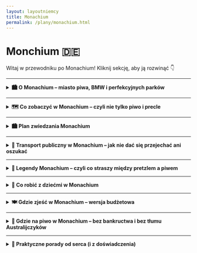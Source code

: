 ```yaml
---
layout: layoutniemcy
title: Monachium
permalink: /plany/monachium.html
---
```


# Monchium 🇩🇪 

Witaj w przewodniku po Monachium! Kliknij sekcję, aby ją rozwinąć 👇


---

<details>
  <summary><strong>🏙️ O Monachium – miasto piwa, BMW i perfekcyjnych parków</strong></summary>

  <p>Monachium (czyli München, jeśli chcesz brzmieć jak lokals) to elegancka stolica Bawarii – miasto, które potrafi łączyć tradycję Oktoberfestu z technologiczną przyszłością. Tutaj możesz wpaść na ludzi w skórzanych spodniach, którzy w jednej ręce trzymają kufel piwa, a w drugiej... iPhone’a Pro Max. Stylowe, dostatnie i zaskakująco zielone – to Niemcy w wersji premium.</p>

  <p>Znajdziesz tu wszystko: barokowe pałace, futurystyczne muzea, ogrody angielskie, no i Berghain dla grzecznych – czyli <em>reszta Niemiec patrzy z zazdrością</em>. Ale uwaga: tanio to już było. Za kawę możesz zapłacić więcej niż za bilet do Berlina.</p>

  <h3>🛬 Jak się dostać do Monachium?</h3>

  <p><strong>✈️ Samolotem:</strong> Główne lotnisko to <strong>Flughafen München (MUC)</strong>, czyli Międzynarodowy Port Lotniczy im. Franza Josefa Straussa. Duży, nowoczesny, z automatami do precli. Z lotniska do centrum dostaniesz się pociągiem S-Bahn (linie S1 lub S8) w ok. 40–45 minut. Bilet – ok. 13 euro, ale za widok krów po drodze bezcenne.</p>
  
  <p><strong>✈️ Alternatywne lotniska (jeśli kochasz przygody):</strong><br>
  - <strong>Memmingen (FMM)</strong> – tanie linie (czyt. Ryanair). Oficjalnie „Monachium-West”, ale to jakby mówić, że Radom to Warszawa. Dojazd autobusem ok. 1,5–2h. Idealne, jeśli lubisz logistyczne wyzwania.<br>
  - <strong>Nürnberg (NUE)</strong> – bardziej dla desperatów niż strategów, ale pociągiem dojedziesz w 1,5h. </p>
  
  <p><strong>🚄 Pociągiem:</strong> Deutsche Bahn do Monachium z Berlina, Pragi, Wiednia, Zurychu i nawet z Warszawy. Dworzec główny (Hauptbahnhof) jest ogromny, pełen ludzi, fast foodów i klimatu lat 90.</p>
  
  <p><strong>🚗 Samochodem:</strong> Autostrady są świetne – a w Monachium niepotrzebnie, bo korki i ceny parkingów przypominają o sensie transportu publicznego.</p>

  <h3>🏡 Życie w Monachium</h3>

  <p><strong>💰 Koszty:</strong> Jedno z najdroższych miast w Niemczech. Nawet psy mają tam więcej na koncie niż przeciętny turysta. Kawalerka za 1500 euro? Jasne. Ale za to masz dostęp do kultury, Alp i najlepszego piwa na świecie.</p>

  <p><strong>🌳 Styl życia:</strong> Monachijczycy są aktywni, eleganccy i zrelaksowani. Rano joga w parku, potem espresso, potem rowerem do pracy. Niedziela? Leżenie na trawie nad rzeką Isar lub spacer po Englischer Garten – z opcją opalania topless, bo... Niemcy.</p>

  <p><strong>🧠 Edukacja i technologia:</strong> Monachium to centrum innowacji. BMW, Siemens, Allianz – czyli jeśli nie studiujesz, to pewnie coś projektujesz. Tu nawet przedszkola mają kod QR.</p>

  <p><strong>🍻 Społeczność:</strong> Przyjaźni, ale z dystansem. Niemcy z południa mają swoje tempo i styl. Na Oktoberfest poznasz ich z zupełnie innej strony – nagle wszyscy są Twoimi najlepszymi kumplami.</p>
</details>



---

<details>
  <summary><strong>🗺️ Co zobaczyć w Monachium – czyli nie tylko piwo i precle</strong></summary>

 <details>
  <summary><strong>🏰 Marienplatz – czyli centrum wszystkiego, co monachijskie</strong></summary>

  <p>Oto serce Monachium, bijące codziennie jak dzwony w ratuszu. <strong>Marienplatz</strong> to plac, na którym każdy turysta staje, robi zdjęcie, mówi „ooo” i potem nie wie, w którą stronę pójść dalej. Ale spokojnie – jesteś we właściwym miejscu.</p>

  <p>W centrum placu stoi <strong>Kolumna Maryjna</strong>, czyli Mariensäule. Postawiona w 1638 roku na cześć tego, że miasto nie zostało zrównane z ziemią. Miły gest – dziś możesz tu zjeść precla, robiąc sobie selfie z Marią w tle. I nikt Cię za to nie osądzi.</p>

  <p>Największy bajer? <strong>Neues Rathaus</strong> – Nowy Ratusz. Gotycki pałac biurokracji z wieżą, z której codziennie o 11:00, 12:00 (i latem też o 17:00) rusza słynny <strong>Glockenspiel</strong>. Co to? Taki kukiełkowy spektakl z dzwonami i figurkami tańczącymi na chwałę Bawarii. Trochę jak teatrzyk dla dorosłych, tylko bez dialogów. Ludzie patrzą, kręcą głowami, a potem klaszczą, bo wypada.</p>

  <p>W okolicy Marienplatz znajdziesz absolutnie wszystko: sklepy z pamiątkami, knajpy z pretensjami, panów grających na wiolonczeli i turystów w klapkach w listopadzie. Jeśli się zgubisz – wracaj tu. To turystyczny GPS Monachium.</p>

  <p><strong>📍 Współrzędne:</strong> 48.1374° N, 11.5755° E</p>
  <p><strong>🚇 Dojazd:</strong> U-Bahn U3 lub U6, stacja „Marienplatz” (no kto by się spodziewał!)</p>
  <p><strong>💸 Bilety:</strong> Bezpłatnie – za oglądanie ratusza jeszcze nie każą płacić, ale kto wie, co przyniesie przyszłość</p>
</details>

    
   <details>
  <summary><strong>🏛️ Pałac Nymphenburg – bajka dla dorosłych (i dzieci też, jak się nie nudzą)</strong></summary>

  <p>Jeśli kiedykolwiek pomyślałeś „a może by tak zamieszkać w pałacu?”, to po wizycie tutaj zmienisz zdanie. <strong>Pałac Nymphenburg</strong> to <u>barokowy gigant</u>, którego nie da się przeoczyć – chyba że przyszedłeś tu tylko na piknik.</p>

  <p>Wybudowany w XVII wieku jako letnia rezydencja dla bawarskich władców, wygląda jak elegancka odpowiedź na pytanie: „co zrobić, jak masz za dużo pieniędzy i zero umiaru?”. Wnętrza? Złoto, freski, lustra większe niż twoje ego po trzecim piwie. Do tego <strong>Galeria Piękności</strong> – tak, serio – czyli kolekcja portretów kobiet uznanych za ładne przez króla Ludwika I. Subtelne, prawda?</p>

  <p>Ale najlepsze jest to, co na zewnątrz: <strong>ogrody pałacowe</strong>. Rozległe, zadbane, pełne alejek, kanałów, rzeźb i... kaczek z osobowością. Można spacerować godzinami i udawać, że się zgubiło – choć tak naprawdę chcesz tylko uniknąć wyjścia do świata bez marmurowych schodów.</p>

  <p>Dla fanów ciekawostek: na terenie znajduje się także <strong>Muzeum Powozów</strong> (tak, są tu karocy więcej niż ludzi na TikToku) i osobny pałacyk kąpielowy, bo najwyraźniej łazienka wewnątrz pałacu to był za mały luksus.</p>

  <p><strong>📍 Współrzędne:</strong> 48.1586° N, 11.5021° E</p>
  <p><strong>🚇 Dojazd:</strong> Tramwaj nr 17, przystanek „Schloss Nymphenburg”</p>
  <p><strong>💸 Bilety:</strong> Około 8 € (w sezonie), można też kupić bilet łączony z innymi pałacykami i muzeami – jak już wchodzisz w arystokrację, to na całego.</p>
</details>

    
<details>
  <summary><strong>🍺 Hofbräuhaus – piwny Watykan Bawarii</strong></summary>

  <p>Monachium ma wiele zabytków, ale <strong>Hofbräuhaus</strong> to <u>świątynia ołtarza piwnego</u>. Założona w XVI wieku przez bawarskiego księcia, który uznał, że nie będzie pił importowanego piwa jak jakiś plebejusz. Od tamtej pory lało się tu złoto – w sensie: piwo, nie sztabki.</p>

  <p>W środku: długie, drewniane stoły, które pamiętają więcej toastów niż średni barman w sobotę. Surowy wystrój, kelnerki w dirndlach, orkiestra dęta grająca „Ein Prosit” po raz pięćsetny i turyści, którzy myślą, że litr piwa to mało. Spoiler: to nie jest mało.</p>

  <p>Menu? Klasyka: <strong>kiełbasy, golonka, precle wielkości koła ratunkowego</strong>. Obsługa? Zdolna do obsłużenia batalionu spragnionych w mniej niż kwadrans – szacun. Ceny? Turystyczne, ale za klimat dopłacasz w emocjach.</p>

  <p>Jeśli przychodzisz tu z intencją „tylko popatrzeć” – powodzenia. Atmosfera wciąga jak wir w kuflu. Jeśli siadasz z lokalsami – <u>nie zajmuj zarezerwowanego stołu</u>, jeśli nie chcesz poznać niemieckiego słowa „irytacja” w praktyce.</p>

  <p><strong>📍 Współrzędne:</strong> 48.1374° N, 11.5806° E</p>
  <p><strong>🚇 Dojazd:</strong> U-Bahn: linie U3/U6, stacja Marienplatz</p>
  <p><strong>🕒 Godziny otwarcia:</strong> Codziennie od 11:00 do północy</p>
  <p><strong>ℹ️ Pro tip:</strong> Chcesz usiąść? Przyjdź wcześniej albo bądź bezczelnie miły. W Hofbräuhaus obowiązuje zasada „kto pierwszy, ten siedzi”.</p>
</details>

    
<details>
  <summary><strong>🌳 Englischer Garten – gdzie Monachium odpina sandały</strong></summary>

  <p>Niech Cię nie zmyli nazwa – <strong>Englischer Garten</strong> nie ma nic wspólnego z królową, deszczem ani herbatą o piątej. To jeden z największych miejskich parków w Europie, większy niż Central Park. Tak, Niemcy musieli mieć większy.</p>

  <p>Na miejscu: kilometrami ciągnące się alejki, trawniki do leżenia jak żaba na słońcu, jezioro z kaczkami (czasem mądrzejszymi niż niektórzy turyści) i oczywiście – <strong>piwne ogródki</strong>. Bo jak spacerować, to z kuflem.</p>

  <p>Najbardziej absurdalny hit? <strong>Surfing na rzece Eisbach</strong>. Tak, w środku Monachium, w rzece, na fali. Surferzy w piankach, gapie w szortach, wszyscy zachwyceni. A Ty zastanawiasz się, czy też nie spróbować... ale potem zamawiasz precla.</p>

  <p>Jeśli jesteś fanem nudy – idź do Chińskiej Wieży. Jeśli nie – zrób sobie piknik, udawaj, że czytasz książkę, a tak naprawdę obserwuj ludzi, psy i rowery z koszykiem. Tutejsze tempo życia to „powolne z przekąską”.</p>

  <p><strong>📍 Współrzędne:</strong> 48.1590° N, 11.6033° E</p>
  <p><strong>🚇 Dojazd:</strong> U-Bahn: linie U3/U6, stacje Giselastraße lub Universität</p>
  <p><strong>🕒 Godziny otwarcia:</strong> Całą dobę. Tak, można legalnie iść na nocny spacer z piwem. Witamy w Monachium.</p>
  <p><strong>ℹ️ Pro tip:</strong> Jeśli zobaczysz kogoś nagiego opalającego się na trawie – nie panikuj. To po prostu <em>Freikörperkultur</em>, czyli niemiecki sposób na „mam to gdzieś”.</p>
</details>

    
<details>
  <summary><strong>🚗 Muzeum BMW – gdzie błyszczą nie tylko maski</strong></summary>

  <p>Masz prawo jazdy? Nie szkodzi. W <strong>Muzeum BMW</strong> można się zachwycić motoryzacją nawet bez znajomości różnicy między sprzęgłem a kierunkowskazem (którego i tak nikt nie używa).</p>

  <p>To nie jest typowe muzeum z zakurzonymi eksponatami – tu lśni każda śrubka. Stylowy beton, światło jak w spa dla samochodów i pojazdy, które wyglądają jakby właśnie zjechały z czerwonego dywanu... znaczy, z toru testowego.</p>

  <p>Od klasycznych modeli z lat 30., przez motocykle, po koncepcyjne potworki przyszłości, które przypominają bardziej UFO niż auto. Jeśli kiedykolwiek pomyślałeś „ta bryka to mój styl życia” – jesteś we właściwym miejscu.</p>

  <p>Do tego interaktywne ekrany, dźwięki silników i coś, czego nie znajdziesz w folderach turystycznych – ludzie robiący sobie selfie z kołami większymi od ich marzeń mieszkaniowych.</p>

  <p><strong>📍 Współrzędne:</strong> 48.1767° N, 11.5591° E</p>
  <p><strong>🚇 Dojazd:</strong> U-Bahn U3 – stacja Olympiazentrum (5 minut spacerem i gotowe!)</p>
  <p><strong>🕒 Godziny otwarcia:</strong> Wtorek–niedziela 10:00–18:00, poniedziałek zamknięte – samochody też muszą odpocząć</p>
  <p><strong>💰 Bilety:</strong> Dorośli ok. 10€, dzieci i studenci zniżka. Pakiety łączone z BMW Welt i fabryką dostępne, jeśli nie boisz się technologii z bliska.</p>
  <p><strong>ℹ️ Pro tip:</strong> Nie musisz być fanem marki – wystarczy, że lubisz rzeczy, które błyszczą i robią „vroom”.</p>
</details>

    
   <details>
  <summary><strong>🖼️ Pinakoteki – Monachijski trójkąt artystyczny</strong></summary>

  <p>Pinakoteka to nie nazwa leku, tylko trzy potężne muzea, które przypominają, że Niemcy potrafią nie tylko robić piwo i silniki, ale też sztukę (taką do oglądania, nie do picia).</p>

  <ul>
    <li><strong>📜 Alte Pinakothek</strong> – czyli „stara pinakoteka”. Tu królują mistrzowie: Dürer, Rembrandt, Rubens. Jeśli lubisz obrazy, gdzie nikt się nie uśmiecha, a wszyscy noszą peleryny – bingo!</li>
    <li><strong>🎨 Neue Pinakothek</strong> – „nowa”, choć i tak starsza niż niejedna babcia. Klimt, Van Gogh, Monet. Idealna, jeśli lubisz, gdy kolory się rozlewają, a drzewa wyglądają jak z halucynacji po nadmiarze białej kiełbasy.</li>
    <li><strong>🧪 Pinakothek der Moderne</strong> – czyli wersja „wow, ale dziwnie”. Sztuka współczesna, design, architektura, a czasem coś, co wygląda jak zepsuta pralka, ale jest dziełem sztuki. Nie pytaj – chłonij.</li>
  </ul>

  <p><strong>📍 Współrzędne:</strong> 48.1485° N, 11.5729° E (wszystkie są w tym samym rejonie, idealne do spaceru)</p>
  <p><strong>🚇 Dojazd:</strong> Tramwaj 27, przystanek „Pinakotheken” albo spacer z centrum (bo warto poczuć się jak intelektualista w ruchu)</p>
  <p><strong>🕒 Godziny otwarcia:</strong> Wtorek–niedziela 10:00–18:00, czwartki dłużej (bo artyści też bywają nocnymi markami)</p>
  <p><strong>💰 Bilety:</strong> Ok. 7€ za muzeum, ale w niedziele wszystkie za 1€. Tak, serio. Cała sztuka za jedno euro – cud większy niż Mona Lisa z uśmiechem.</p>
  <p><strong>ℹ️ Tip dla niedzielnych turystów:</strong> Wpadnij rano – w kolejce spotkasz połowę Monachium i wszystkich studentów sztuki w promieniu 100 km.</p>
</details>

    
   <details>
  <summary><strong>⛪ Frauenkirche – katedra z garścią legend i brakiem wieżowych czubków</strong></summary>

  <p>📍 Współrzędne: 48.1386° N, 11.5736° E</p>

  <p>Monachijska Frauenkirche to coś więcej niż kościół – to symbol miasta i ulubione tło do selfie z pretensjonalną miną. Ma dwie ogromne wieże, które kończą się... kulkami. Tak, nie iglicami, nie krzyżami – kulkami. Architekt uznał, że jak już robi coś wielkiego, to może być trochę dziwnie.</p>

  <p>W środku: gotyk, cisza i przyjemna ilość chłodu – idealna przerwa od upału lub monachijskiej przebodźcowanej codzienności. Znajdziesz tu też <strong>„stopę diabła”</strong> – ślad w podłodze, który ponoć zostawił sam Belzebub. Bo kto nie chce mieć własnego odcisku buta w świątyni?</p>

  <p><strong>🚇 Dojazd:</strong> S-Bahn lub U-Bahn do Marienplatz, potem 5 minut pieszo. Nie da się nie zauważyć – serio, widać z pół miasta.</p>

  <p><strong>🎫 Wstęp:</strong> Gratis, bo duchowość powinna być za darmo. Ale za wejście na wieżę trzeba czasem zapłacić – i zmierzyć się ze schodami lub tłumem.</p>

  <p><strong>📸 Pro tip:</strong> Widok z góry to klasyka – dachy Monachium, Alpy w tle i wewnętrzne „wow”. Ale uwaga: pogoda decyduje, czy wieża jest otwarta. Jak pada – zostaje Ci widok z Google.</p>
</details>

    
   <details>
  <summary><strong>🕯️ Dachau – lekcja historii bez ściemy</strong></summary>

  <p>📍 Współrzędne: 48.2686° N, 11.4663° E</p>

  <p>Dachau to nie jest atrakcja. To miejsce, które wbija człowieka w ziemię, bez względu na to, jak dobry miał dzień. Pierwszy obóz koncentracyjny w Niemczech, wzór dla innych (niestety), uruchomiony już w 1933 roku. Aż do 1945 – produkcja cierpienia na przemysłową skalę. Nie trzeba znać wszystkich faktów, żeby poczuć ciężar miejsca. On sam się narzuca.</p>

  <p>Na terenie obozu znajdują się baraki, krematorium, cele karne i miejsce pamięci. Są też wystawy, które nie zostawiają miejsca na iluzje – brutalnie, konkretnie, bez eufemizmów. Zwiedzanie nie kończy się na kliknięciu „Lubię to”. Kończy się milczeniem.</p>

  <p><strong>🎧 Audio guide:</strong> Dostępny w wielu językach, w tym po polsku. Weź go. Nie dla wygody, ale dlatego, że przewodnik prowadzi z odpowiednim szacunkiem. Samodzielne zwiedzanie też możliwe, ale trudno poskładać to wszystko bez kontekstu.</p>

  <p><strong>⏰ Godziny:</strong> Codziennie od 9:00 do 17:00 (ostatnie wejście 16:15). Zamknięte 24 grudnia. Bo nawet najciemniejsze miejsca potrzebują dnia ciszy.</p>

  <p><strong>🎫 Wstęp:</strong> Darmowy. Ale koszt emocjonalny – wysoki. I dobrze, tak powinno być.</p>

  <p><strong>🚆 Jak dojechać:</strong> Z dworca głównego w Monachium (Hauptbahnhof) pociągiem S2 do stacji Dachau (kierunek Petershausen), a potem autobus 726 do „KZ-Gedenkstätte Dachau”. Całość zajmuje ok. 45 minut – wystarczająco długo, by się przygotować mentalnie.</p>

  <p><strong>❗ Wskazówka:</strong> Nie planuj potem zwiedzania ogródków piwnych. Dachau zostaje w głowie na dłużej. I dobrze – niech zostanie.</p>
</details>

<details>
  <summary><strong>🏰 Alter Hof – Zamek, który już nie jest zamkiem</strong></summary>
  
  <p>📍 Współrzędne: 48.1375° N, 11.5777° E</p>
  <p>Alter Hof to jeden z tych niemieckich zabytków, które niekoniecznie przyciągają tłumy turystów, ale mają w sobie coś, co sprawia, że warto tu zajrzeć. Nie jest to ogromny zamek z wieżami i fosami, o jakich marzy każdy średniowieczny fan – to raczej dawny dwór książąt bawarskich. Mimo że obecnie pełni funkcję muzeum i biur, jego historia sięga aż XIII wieku, kiedy to książę Bawarii, Ludwig II, zbudował go jako swoją siedzibę.</p>
  <p>Wchodząc do Alter Hof, cofamy się w czasie do średniowiecza, gdzie życie toczyło się wolniej, a władza siedziała na tych samych, co dzisiaj, ulicach Monachium. Choć zamek nie zachował się w pierwotnej formie, wnętrza i dziedzińce wciąż opowiadają historię Bawarii i jej dynastii Wittelsbach. Niewielu turystów dociera tutaj, co sprawia, że jest to idealne miejsce na spokojny spacer i oderwanie się od zgiełku głównych atrakcji.</p>
  <p>Warto tu przyjść nie tylko po to, by zobaczyć stare mury, ale także by poczuć atmosferę tego miejsca, zwłaszcza jeśli interesujesz się historią Bawarii. W Alter Hof znajdziesz także ciekawe wystawy i informacje o przeszłości Monachium oraz o dynastii Wittelsbach, która odgrywała kluczową rolę w historii tej części Niemiec.</p>
  <p>Jeśli chcesz poczuć się jak średniowieczny książę (choć raczej nie bezpośrednio, bo książęta Bawarii nie rozdawali za darmo majątków), Alter Hof to doskonała okazja, by poczuć atmosferę dawnej Bawarii, która do dziś jest jednym z filarów kultury tego regionu.</p>
</details>

<details>
  <summary><strong>⛪ Asamkirche – barokowy klejnot, którego nie możesz przegapić</strong></summary>
  
  <p>📍 Współrzędne: 48.1391° N, 11.5778° E</p>
  <p>Asamkirche to jedna z tych atrakcji, które potrafią dosłownie zapierać dech w piersiach. Ta niewielka, barokowa świątynia, zbudowana w XVIII wieku przez braci Asam, to prawdziwy festiwal dla oczu, pełen złota, marmuru i finezyjnych detali. Choć z zewnątrz kościół nie wydaje się szczególnie imponujący, to po wejściu do środka od razu widać, dlaczego Asamkirche jest uznawana za jedną z najpiękniejszych barokowych świątyń w Niemczech.</p>
  <p>Kościół, który pierwotnie miał być prywatną kaplicą rodziny Asam, szybko stał się popularnym punktem na mapie turystycznej Monachium. Co ciekawe, to miejsce jest pełne niespodzianek: każdy detal, od ołtarza po sufit, jest starannie zaplanowany, by zrobić wrażenie. W szczególności imponuje fresk na suficie, który przedstawia „Świętą Trójcę” – to prawdziwe dzieło sztuki, które daje wrażenie, że niebo zstępuje na ziemię.</p>
  <p>Chociaż Asamkirche nie jest dużą budowlą, to jakość jej detali sprawia, że nie można się tu nudzić. Z każdym krokiem odkrywasz nowe elementy, jak rzeźby, freski, bogato zdobione kolumny i ornamenty, które razem tworzą niesamowitą atmosferę. To kościół, w którym można się zatrzymać i naprawdę poczuć się częścią historii – nawet jeśli nie jesteś religijny, sztuka i emocje, jakie tu czuć, są absolutnie niezapomniane.</p>
  <p>Asamkirche to miejsce, które jest zarówno spokojną oazą w sercu Monachium, jak i prawdziwą perłą baroku. Niezależnie od tego, czy interesujesz się sztuką, historią, czy po prostu chcesz zobaczyć coś, co zaskoczy Cię na każdym kroku – to miejsce jest zdecydowanie warte uwagi. A przy tym, ponieważ nie jest tak popularne jak inne zabytki w Monachium, znajdziesz tu trochę więcej ciszy i spokoju, by w pełni docenić piękno tego niezwykłego kościoła.</p>
</details>

<details>
  <summary><strong>🌊 Isar i mosty – zielona oaza w sercu Monachium</strong></summary>

  <p>📍 Współrzędne: 48.1351° N, 11.5811° E (rzeka Isar w centrum Monachium)</p>
  
  <p>Isar to nie tylko rzeka – to serce Monachium, które bije w rytm spacerów, biegania i letnich kąpieli. Jej brzeg jest jak naturalny salon miasta, pełen zieleni, plaż i mostów, które łączą różne części Monachium w malowniczy sposób. Rzeka przebiega przez miasto jak wielka arteria, zapraszając do odkrywania różnych zakątków, zarówno tych turystycznych, jak i mniej znanych.</p>

  <p>Mosty na Isarze to swoisty symbol miasta. Wzdłuż rzeki znajdziesz zarówno te klasyczne, stare mosty, jak i nowoczesne konstrukcje, które łączą tradycję z nowoczesnością. Przykładem jest Most Karla, który wyróżnia się swoją elegancją i widokiem na piękne, zielone tereny. Jest to jedno z tych miejsc, które idealnie nadaje się na romantyczny spacer. Jeśli masz ochotę na trochę więcej przygody, mosty prowadzą również do różnych plaż wzdłuż Isary, gdzie możesz poczuć się jak prawdziwy mieszkaniec Monachium i wziąć udział w „wodnej rewolucji” – lokalne kąpieliska są popularne, a temperatura wody w lecie to idealne ukojenie.</p>

  <p>Nie brakuje tu także szlaków pieszych i rowerowych, które prowadzą przez mosty i tereny wzdłuż Isary. Będziesz miał okazję podziwiać zmieniające się krajobrazy – od miejskich scenerii z pięknymi widokami na pałac Nymphenburg, po dzikie obszary nad rzeką, pełne dzikich ptaków i miejscowych rowerzystów. Mosty takie jak Most Ludwiga czy Most Isarbrücke są popularnymi punktami, z których roztacza się przepiękny widok na miasto, rzekę i pobliskie tereny rekreacyjne. Chcesz poczuć się jak prawdziwy Monachijczyk? Weź rower i ruszaj wzdłuż brzegu – niezależnie od pory dnia, zawsze znajdziesz tu coś ciekawego.</p>

  <p>Isar to także miejsce, które ma swoją specyficzną atmosferę. W okolicy mostów możesz spotkać joggerów, rowerzystów, a także grupy przyjaciół relaksujących się na trawie. Latem, rzeka zamienia się w naturalne centrum rekreacyjne – mieszkańcy korzystają z kąpielisk i plaż, a nad wodą można spotkać piknikujących, czytających książki, a nawet grających w siatkówkę plażową. Dla turystów, Isar to przede wszystkim idealne miejsce na odpoczynek od zgiełku miasta i chwila relaksu w samym sercu Monachium.</p>

  <p>Na koniec, warto dodać, że mosty nad Isarą to nie tylko architektoniczne cudeńka, ale także punkty, które pozwalają uchwycić wspaniałe widoki na miasto, szczególnie przy zachodzie słońca. Warto zatrzymać się na chwilę, by zobaczyć, jak światła miasta odbijają się w wodach rzeki. I choć nie jest to atrakcja turystyczna w tradycyjnym sensie, nie ma nic bardziej relaksującego i „monachijskiego” niż chwila spędzona nad Isarą.</p>
</details>

<details>
  <summary><strong>🏟️ Olympiapark i Wieża Widokowa – adrenalina i widoki na Monachium</strong></summary>

  <p>📍 Współrzędne: 48.1731° N, 11.5592° E (Olympiapark)</p>

  <p>Olympiapark to nie tylko miejsce, gdzie odbywały się letnie igrzyska olimpijskie w 1972 roku – to także kompleks, który dziś przyciąga mieszkańców Monachium i turystów z całego świata. Park łączy sport, rekreację i kulturę w jednym, oferując coś dla każdego – od spacerów po trawie, przez oglądanie koncertów, aż po podziwianie miasta z samej góry. Tak, jeśli szukasz miejsca, które pozwoli Ci poczuć się jak lokalny sportowiec (albo przynajmniej jak turysta z widokiem na całe Monachium), Olympiapark jest strzałem w dziesiątkę.</p>

  <p>Park otoczony jest pięknymi jeziorami, po których możesz popływać, oraz rozległymi terenami zielonymi – idealnymi na piknik lub relaks. Jest tu także ogromny stadion olimpijski, który można zwiedzać, a czasami odbywają się tu koncerty i wydarzenia, które przyciągają tłumy. Ale wisienką na torcie jest zdecydowanie **Wieża Widokowa Olympiapark** (Olympiaturm). Wchodząc na nią, wchodzi się na szczyt Monachium – dosłownie i w przenośni. Wieża ma wysokość 291 metrów i z jej szczytu roztacza się jeden z najlepszych widoków na miasto, Alpy, a w słoneczne dni nawet na okolice na odległość 50 km.</p>

  <p>Wjazd na wieżę to trochę jak podróż do nieba, tylko bez potrzeby paszportu. Możesz podziwiać zarówno panoramę Monachium, jak i zobaczyć, jak zmienia się miasto – z historycznego centrum po nowoczesne dzielnice. Na górze znajduje się także restauracja, w której możesz napić się kawy, zjeść coś lekkiego i cieszyć się widokiem. Warto też dodać, że wieża jest popularnym miejscem na fotografowanie, zwłaszcza o zachodzie słońca, kiedy niebo zaczyna mienić się na czerwono i pomarańczowo. Kto nie zrobił zdjęcia z tej wieży, jakby w ogóle nie był w Monachium.</p>

  <p>Jeśli nie jesteś fanem wspinania się po schodach, nic się nie martw – wjazd windą to szybka opcja, która zaoszczędzi Ci energii na podziwianie widoków. A jeśli pogoda nie dopisuje, możesz zrelaksować się w jednym z pobliskich sklepów, kawiarni lub odwiedzić muzeum, które znajduje się w samym kompleksie. Całość tworzy idealne połączenie rekreacji, historii i nowoczesności, dając Ci poczucie, że odkrywasz Monachium z zupełnie nowej perspektywy.</p>

  <p>Olympiapark to także świetne miejsce na aktywności, takie jak jazda na rowerze, bieganie, czy korzystanie z miejsc do ćwiczeń na świeżym powietrzu. Możesz też spróbować swoich sił na ściance wspinaczkowej, która znajduje się w obrębie parku. Mówiąc krótko: w Olympiaparku nuda nie ma prawa zaistnieć.</p>

  <p><strong>Praktyczna porada:</strong> Jeśli planujesz odwiedzić Olympiapark, pamiętaj, że w sezonie letnim może być sporo turystów, zwłaszcza w weekendy. Więc jeśli chcesz uniknąć tłumów i poczuć się jak prawdziwy lokalny, spróbuj przyjść rano w tygodniu. A potem odpocznij na trawie, jak prawdziwy Monachijczyk!</p>
</details>


   
<details>
  <summary><strong>🕵️ Sekretne miejsca Monachium – czyli tam, gdzie nie dociera przewodnik z parasolką</strong></summary>

  <ul>
    <li><strong>🕳️ Podziemna rzeka pod Stachusem</strong> <em>(48.1392° N, 11.5611° E)</em> – Karlplatz (Stachus) to nie tylko fontanna i centrum chaosu, ale też miejsce, pod którym płynie rzeka. Tak, miasto ma swoją własną „ukrytą Wenecję”, tylko że z betonem i rurami. Niewidoczna, ale jak wiesz, że tam jest – czujesz się lepiej.</li>

    <li><strong>🌉 Most Wittelsbachów z ukrytym widokiem</strong> <em>(48.1259° N, 11.5655° E)</em> – niby zwykły most nad Izarą, ale jak zejdziesz schodkami na bok, trafisz do dzikiego zakątka z widokiem na rzekę, drzewa i brak ludzi. Idealne miejsce, jeśli potrzebujesz 10 minut ciszy i egzystencjalnych pytań.</li>

    <li><strong>🐑 Owce w mieście</strong> <em>(48.1523° N, 11.5407° E – Olympiapark)</em> – czasem w Olympiapark pojawia się stado owiec. Żywe, beczące i kompletnie nieświadome, że są częścią niemieckiej strategii ekologicznego koszenia trawy. Zero maszyn, tylko owcze samozaparcie. Dzieci zachwycone, dorośli zdezorientowani.</li>

    <li><strong>🧱 Czerwony bunkier przy Rosenheimer Straße</strong> <em>(48.1252° N, 11.5983° E)</em> – poniemiecki bunkier schowany wśród nowoczesnych budynków, pomalowany na rudo-czerwono. Kiedyś schron, dziś czasem wystawy lub... nic. Po prostu stoi i udaje, że jest modnym loftem.</li>

    <li><strong>🔔 Ukryty dzwon na Sendlinger Tor</strong> <em>(48.1311° N, 11.5675° E)</em> – mały dzwon wmurowany w ścianę średniowiecznej bramy. Legenda mówi, że bije tylko wtedy, gdy Monachium przestaje narzekać na ceny wynajmu. Czyli nigdy. Ale warto go zobaczyć – dla sportu.</li>

    <li><strong>🎨 Mini-galeria w tunelu pod Theresienwiese</strong> <em>(48.1313° N, 11.5468° E)</em> – przejście dla pieszych, które wygląda jak zapomniane metro, ale ściany zdobią lokalne murale i hasła o życiu. Niektóre głębokie, inne głęboko dziwne. Ale w sumie – sztuka jest wszędzie, jeśli nie patrzysz pod nogi.</li>
  </ul>

  <p><strong>ℹ️ Pro tip:</strong> Sekretne miejsca w Monachium często nie mają szyldów ani biletów – trzeba po prostu iść, gapić się, zastanawiać, czy to na pewno to... i potem się uśmiechnąć, że tak.</p>
</details>

</details>
      
---
<details>
  <summary><strong>🏙️ Plan zwiedzania Monachium</strong></summary>
  
 <details>
  <summary><strong>🏙️ Plan zwiedzania Monachium - Dzień 1: Historia, tradycja i sztuka</strong></summary>
  
  <h3>1. Marienplatz – serce miasta</h3>
  <p>Rozpocznij dzień od <strong>Marienplatz</strong>, głównego placu Monachium. To doskonałe miejsce, żeby poczuć atmosferę miasta, zwrócić uwagę na imponujący <strong>Ratusz</strong> i być świadkiem "Glockenspiel" – pokazów zegarowych. Jeśli uda Ci się tu trafić o pełnej godzinie, nie możesz przegapić tej tradycji. Po zobaczeniu najważniejszych zabytków na placu, udaj się w stronę <strong>Frauenkirche</strong>.</p>

  <h3>2. Frauenkirche – Bawarska perła gotyku</h3>
  <p>Z Marienplatz to tylko kilka minut spaceru do <strong>Frauenkirche</strong>, jednej z najważniejszych katedr Monachium. Zajrzyj do środka, by podziwiać gotyckie wnętrze, a następnie, jeśli czujesz się na siłach, wejdź na wieżę, skąd roztacza się wspaniały widok na miasto.</p>

  <h3>3. Hofbräuhaus – piwna tradycja w pełnej krasie</h3>
  <p>Po duchowym przeżyciu warto dać odpocząć nogom i wybrać się na piwo do <strong>Hofbräuhaus</strong>. To miejsce to absolutna ikona bawarskiego stylu życia, serwująca piwo i tradycyjne jedzenie. Spędź tu chwilę, odpocznij, a przy okazji zasmakuj w typowej bawarskiej kuchni – no, chyba że nie przepadasz za pretzlami, to może i czas na zmianę gustu.</p>

  <h3>4. Viktualienmarkt – raj dla smakoszy</h3>
  <p>Kilka kroków od Hofbräuhaus znajduje się <strong>Viktualienmarkt</strong>, tętniący życiem rynek, na którym znajdziesz wszystko – od świeżych owoców po lokalne specjały. To doskonałe miejsce na szybki lunch, zakupy z regionalnymi produktami, albo po prostu na rozkoszowanie się atmosferą tego rynku.</p>

  <h3>5. Englischer Garten – odpoczynek w zieleni</h3>
  <p>Po intensywnym zwiedzaniu udaj się do <strong>Englischer Garten</strong> – jednego z największych miejskich parków na świecie. To doskonałe miejsce na relaksujący spacer. Warto przejść się do <strong>Chińskiej Wieży</strong> i napić się piwa, bo to doskonała okazja na zakończenie dnia w prawdziwie monachijskim stylu.</p>
</details>

<details>
  <summary><strong>🏙️ Plan zwiedzania Monachium - Dzień 2: Kultura, nowoczesność i historia</strong></summary>
  
  <h3>1. Pałac Nymphenburg – barokowe piękno</h3>
  <p>W drugi dzień warto zacząć od wizyty w <strong>Pałacu Nymphenburg</strong>. Pałac jest oddalony trochę od centrum, ale wciąż łatwy do osiągnięcia transportem publicznym. Zajrzyj do ogrodów i pałacowych komnat, które są świetnym przykładem barokowej architektury. To także miejsce, gdzie możesz poczuć się jak arystokrata – tylko bez tych wszystkich problemów z dziedziczeniem majątku.</p>

  <h3>2. Muzeum BMW – dla miłośników motoryzacji</h3>
  <p>Z Pałacu Nymphenburg masz niedaleko do <strong>Muzeum BMW</strong>, które z pewnością przypadnie do gustu każdemu fanowi motoryzacji. W muzeum znajdziesz eksponaty, które opowiadają historię jednej z najbardziej znanych niemieckich marek samochodowych. A jeśli nie przepadasz za autami, możesz po prostu podziwiać design wystawionych pojazdów – bo to jak małe dzieła sztuki na kołach.</p>

  <h3>3. Olympiapark – historyczne miejsce ZIO</h3>
  <p>Po muzeum wybierz się do <strong>Olympiapark</strong>, który był areną ZIO 1972. Park to miejsce pełne aktywności, a także świetny punkt widokowy z wieży olimpijskiej. Z tego miejsca rozciąga się widok na Monachium, a także Alpy, które widać przy ładnej pogodzie. Jeśli masz ochotę, wejdź na wieżę i poczuj się jak prawdziwy olimpijczyk.</p>

  <h3>4. Pinakoteki – dla miłośników sztuki</h3>
  <p>Kolejnym krokiem jest <strong>Pinakoteka</strong>, gdzie znajduje się zbiór dzieł sztuki z różnych okresów historycznych. Możesz tu podziwiać obrazy takich mistrzów jak Rembrandt, Rubens czy Van Gogh. Dla miłośników sztuki to prawdziwa uczta dla oczu, a jeśli nie czujesz się artystycznie zainspirowany, zawsze możesz zapytać o najbliższą kawiarnię.</p>

  <h3>5. Hofgarten – relaks w sercu Monachium</h3>
  <p>Na zakończenie dnia udaj się do <strong>Hofgarten</strong>, pięknego ogrodu przy Residenz. To idealne miejsce na spokojny spacer i odpoczynek. Po całym dniu zwiedzania warto na chwilę zatrzymać się, odprężyć i dać odpocząć stopom.</p>
</details>
</details>


---

<details>
  <summary><strong>🚋 Transport publiczny w Monachium – jak nie dać się przejechać ani oszukać</strong></summary>

  <p>Monachium to jedno z tych miast, gdzie pociągi przyjeżdżają na czas, a tramwaje nie znikają nagle w polu. Można? Można. Ale trzeba znać parę trików, żeby nie przepłacić i nie wsiąść w ekspres do Bawarskiej Dziury Bez Powrotu.</p>

  <ul>
    <li><strong>🚇 U-Bahn:</strong> Metro, które jeździ tak często, że zdążysz się rozkojarzyć, a już nadjeżdża następne. Idealne do poruszania się po centrum. Uważaj tylko, żeby nie wsiąść w złym kierunku – Niemcy nie żartują z czasem, ale z kierunkami już tak.</li>

    <li><strong>🚈 S-Bahn:</strong> Jeździ dalej niż U-Bahn i dowozi do lotniska, stadionu i innych miejsc, gdzie nie dociera kawałek pizzy z Wolt. Zwykle pod ziemią w centrum, potem hop! – i jedziesz przez alpejskie przedmieścia.</li>

    <li><strong>🚋 Tramwaje:</strong> Ciche, eleganckie i trochę nostalgiczne. Jeżdżą głównie po powierzchni, ale czasem człowiek nie wie, czy to tramwaj, czy właśnie poślizgnął się w czasie. Dobre do robienia zdjęć z okna „jak lokalny”.</li>

    <li><strong>🚌 Autobusy:</strong> Dla tych, którzy nie chcą schodzić do podziemi. Dojeżdżają wszędzie tam, gdzie tramwaje i metro mają już dosyć. Niektóre kursują też nocą – i wtedy poznasz inny wymiar Bawarii.</li>
  </ul>

  <p><strong>🎟️ Bilety:</strong></p>
  <ul>
    <li>📲 Kupuj w automacie, przez aplikację MVV albo... nie, nie kombinuj. Kontrole są częste, a kara za brak biletu kosztuje tyle, co weekend w Alpach.</li>
    <li>🎫 <strong>Najlepsze opcje:</strong> 
      <ul>
        <li>Single ticket – na jeden przejazd, działa na wszystkie środki lokomocji (z wyjątkiem rakiet).</li>
        <li>Day ticket – jeździsz cały dzień jak szejk komunikacyjny.</li>
        <li>Group day ticket – do 5 osób, wychodzi taniej niż jedna kawa w centrum.</li>
      </ul>
    </li>
  </ul>

  <p><strong>🗺️ Strefy?</strong> Tak, są. I są podstępne.</p>
  <p>Monachium ma system strefowy. Większość turystów ogarnie się w <strong>zone M</strong> – to całe miasto. Lotnisko to już osobna bajka (strefa 5), więc szykuj dodatkowe euro lub kup bilet „Gesamtnetz”, jeśli chcesz mieć święty spokój.</p>

  <p><strong>🧠 Porada od serca:</strong> Zrób zrzut ekranu rozkładu jazdy, bo sygnał w podziemiach jest tak stabilny, jak obietnice polityków.</p>

  <p><strong>💡 Aplikacje:</strong></p>
  <ul>
    <li><strong>MVV App:</strong> Lokalna komunikacyjna wyrocznia.</li>
    <li><strong>DB Navigator:</strong> Działa też poza Monachium – bonus, gdy zapragniesz uciec do Augsburga lub Alp.</li>
    <li><strong>Google Maps:</strong> Spoko, ale czasem kłamie jak z nut.</li>
  </ul>

  <p><strong>ℹ️ Ciekawostka:</strong> Niemcy czasem nie kasują biletów, bo używają aplikacji. Ty też możesz – ale nie zapomnij aktywować biletu. „Mam, ale nie kliknąłem” nie działa na kontrolerów.</p>

  <h3>🎟️ Bilety dla turystów:</h3>

  <p>Jeśli jesteś turystą, możesz sięgnąć po bilety dedykowane specjalnie dla Ciebie. To świetny sposób, żeby podróżować bez stresu i w bardziej przystępnej cenie.</p>

  <ul>
    <li><strong>Munich Card:</strong> Kupujesz ją na 1, 2, 3 lub 4 dni i masz nieograniczony dostęp do transportu publicznego w Monachium. Dodatkowo zyskujesz zniżki na atrakcje turystyczne. Pamiętaj, że nie obejmuje to transportu na lotnisko.</li>
    <li><strong>CityTourCard:</strong> Bardzo podobna do Munich Card, ale z większym naciskiem na zniżki w muzeach, restauracjach i innych atrakcjach. Warto ją wziąć, jeśli planujesz zwiedzanie na całego.</li>
    <li><strong>Day Pass – Touristen-Tageskarte:</strong> Opcja dla tych, którzy nie chcą angażować się w wielkie plany, ale chcą zwiedzać w wygodny sposób. Ważny przez cały dzień, działa w strefach A, B i C.</li>
  </ul>

  <h3>🧳 Porady dla turystów:</h3>
  
  <ul>
    <li><strong>Załóż wygodne buty.</strong> Przejazdy publiczne to jedno, ale Monachium ma również dużo do zaoferowania na piechotę. Będziesz chodzić – przygotuj się.</li>
    <li><strong>Wpadnij do metra na piwo.</strong> Nie, nie musisz pić w metrze (chociaż kto wie), ale każda stacja ma strefy, gdzie możesz usiąść i odpocząć. Pamiętaj, by nie wyglądać jak turysta bez planu!</li>
    <li><strong>Oszczędzaj na biletach.</strong> Nie zawsze musisz kupować drogie bilety. Czasem wystarczy Day Ticket, by poczuć się jak VIP na komunikacyjnej fali.</li>
  </ul>

  <p><strong>🎉 Bonus:</strong> Używaj rowerów miejskich (Call a Bike), jeśli chcesz poczuć się jak ekologiczny lokalny obywatel. Są wszędzie i tanie jak barszcz.</p>
</details>

    
       

---

<details>
  <summary><strong>👻 Legendy Monachium – czyli co straszy między pretzlem a piwem</strong></summary>

  <details>
    <summary><strong>😈 Ślad Diabła w Katedrze Mariackiej</strong></summary>
    <p>📍 Współrzędne: 48.1386, 11.5736</p>
    <p>W Frauenkirche znajdziesz odcisk stopy. Niby kamień, ale podobno zostawił go sam Diabeł, który wpadł zobaczyć, czy kościół nie ma okien. Gdy zobaczył wnętrze bez światła, cieszył się jak dziecko. Potem go wykiwano – okna jednak były. Diabeł się wkurzył, tupnął i... mamy ślad. Morale: nie drażnij architektów.</p>
  </details>

  <details>
    <summary><strong>🪓 Dzwony Zegarmistrza</strong></summary>
    <p>📍 Współrzędne: Marienplatz, 48.1374, 11.5755</p>
    <p>Glockenspiel to zabawka dla turystów, ale legenda mówi, że zegarmistrz, który je stworzył, miał zostać oślepiony, żeby nie zrobił podobnego arcydzieła nigdzie indziej. Na szczęście zdążył rozwalić mechanizm, zanim doszło do tragedii. Także ten – nie docenili chłopa, a teraz 43 dzwony dzwonią za jego honor.</p>
  </details>

  <details>
    <summary><strong>👁️ Tunel szpiegów pod Residenz</strong></summary>
    <p>📍 Współrzędne: 48.1415, 11.5802</p>
    <p>Pod dawnym pałacem Wittelsbachów rzekomo biegną tajne tunele, którymi przemieszczali się szpiedzy, kochanki i pewnie też dostawcy piwa. Nikt ich dziś nie widział, ale to Monachium – może są po prostu dobrze ukryte. Albo zasypane beczkami.</p>
  </details>

  <details>
    <summary><strong>🩸 Krwawa fontanna na Sendlinger Tor</strong></summary>
    <p>📍 Współrzędne: 48.1323, 11.5677</p>
    <p>Legenda głosi, że fontanna przy bramie miała kiedyś tryskać krwią zbuntowanych chłopów. Raczej przesadzili, ale fakt – działo się tu sporo podczas powstań. Dziś fontanna działa spokojnie. I woda ma bardziej neutralny kolor.</p>
  </details>

  <details>
    <summary><strong>⚰️ Biała Dama z cmentarza Alter Südfriedhof</strong></summary>
    <p>📍 Współrzędne: 48.1285, 11.5621</p>
    <p>Podobno nocami błąka się tu postać w bieli, która pojawia się przy grobach zapomnianych poetów. Mówi się, że to duch kobiety, która kochała literaturę, ale nikt jej nie kochał. Tylko nie próbuj jej cytować nic z Instagrama – wtedy znika szybciej niż turysta na rachunek.</p>
  </details>

  <details>
    <summary><strong>🪞 Krzywe lustro z pałacu Nymphenburg</strong></summary>
    <p>📍 Współrzędne: 48.1586, 11.5021</p>
    <p>W jednym z pomieszczeń pałacu podobno znajduje się lustro, które pokazuje… coś więcej niż odbicie. Duchy dam dworu? Echa intryg? Albo po prostu efekt nadmiaru piwa. Ale jeśli się w nim nie widzisz – czas uciekać. Albo spać więcej.</p>
  </details>

  <p><strong>ℹ️ Uwaga praktyczna:</strong> Monachijskie duchy są dość dyskretne – nie robią hałasu, nie straszą zbyt nachalnie i zwykle nie pobierają opłat za zdjęcia. Idealne dla introwertyków i fanów subtelnych zjawisk nadprzyrodzonych.</p>
</details>




---

<details>
  <summary><strong>🧒 Co robić z dziećmi w Monachium</strong></summary>

  <ul>
    <li><strong>🦕 Muzeum Niemieckie (Deutsches Museum)</strong><br>
    📍 Współrzędne: 48.1303, 11.5840<br>
    Brzmi poważnie, ale to raj dla dzieci z obsesją na punkcie wszystkiego, co się rusza, świeci lub wybucha (w kontrolowany sposób). Mają interaktywną strefę dziecięcą. Uwaga: wychodzi się stamtąd po 4 godzinach i tylko z przekupstwem.</li>

    <li><strong>🐒 Ogród zoologiczny Hellabrunn</strong><br>
    📍 Współrzędne: 48.1034, 11.5431<br>
    Zoo, które twierdzi, że jest „geograficzne”. Cokolwiek to znaczy, dzieci widzą pingwiny, foki, małpy i karmienie kozłów. Rodzice widzą dużo chodzenia, kłótnie o lody i „jeszcze tylko jeden pawilon”.</li>

    <li><strong>⛲ Englischer Garten – z nutką chaosu</strong><br>
    📍 Współrzędne: 48.1595, 11.6036<br>
    Zielono, przestrzennie, czasem z surferami na rzece. Dzieci mogą biegać, turlać się i krzyczeć bez echa od sąsiadów. Dorośli mogą udawać, że to relaks. A potem iść na precla do ogródka piwnego – przecież zasłużyli.</li>

    <li><strong>🚂 Muzeum Kolejnictwa (Verkehrszentrum)</strong><br>
    📍 Współrzędne: 48.1322, 11.5364<br>
    Czy Twoje dziecko lubi pociągi bardziej niż rodzinę? Witamy w raju. Stare lokomotywy, tramwaje, rowery z XIX wieku i wszystko, co ma koła. Można dotykać. A czasem nawet wejść.</li>

    <li><strong>🌳 Olympia Park z wieżą i mini kolejką</strong><br>
    📍 Współrzędne: 48.1731, 11.5468<br>
    Dzieci biegają, ty szukasz kawy. Wieża olimpijska dla widoków (i chwilowej ciszy), plac zabaw XXL i sezonowa kolejka turystyczna – nie najgorszy kompromis między zabawą a rozsądkiem.</li>

    <li><strong>🐠 SEA LIFE Monachium</strong><br>
    📍 Współrzędne: 48.1750, 11.5522<br>
    Akwarium z rekinami i rybkami, które dzieciom wydają się „z kreskówki”. Nie jest gigantyczne, ale ma tunel podwodny – a to zawsze działa. Dobrze na dzień deszczowy lub dzień z niskim poziomem cierpliwości.</li>

    <li><strong>🎠 Augustiner-Keller – tak, piwiarnia dla rodzin</strong><br>
    📍 Współrzędne: 48.1441, 11.5524<br>
    Plac zabaw przy stołach, dzieci dostają soki, dorośli coś mocniejszego. System wypracowany przez pokolenia Bawarczyków. Wszyscy zadowoleni, nikt się nie przewraca – cud społecznej inżynierii.</li>
  </ul>

  <p><strong>ℹ️ Protip dla rodziców:</strong> W metrze zawsze wsiadajcie do wagonu z miejscem na wózki (ma piktogram). Inaczej Twoje życie to schody, spojrzenia i rozważania egzystencjalne.</p>
</details>

---

<details>
  <summary><strong>🍽️ Gdzie zjeść w Monachium – wersja budżetowa</strong></summary>

  <p>Monachium nie jest tanie. Tu nawet precel wygląda, jakby miał kredyt hipoteczny. Ale spokojnie, oto miejsca, gdzie da się zjeść smacznie, lokalnie i bez zastawiania roweru w lombardzie:</p>

  <ul>
    <li><strong>🥨 Bergwolf</strong> – <em>currywurst i fryty jak w Berlinie, ale z południowym akcentem</em><br>
    📍 📍 Fraunhoferstraße 17, 80469 München<br>
    Nocna mekka studentów, nocnych marków i ludzi z budżetem. Duże porcje, duży hałas, małe ceny. Sztućce opcjonalne – fryty z majonezem to tu religia.</li>

    <li><strong>🥟 Takumi München</strong> – <em>ramen, który rozgrzeje nawet w listopadzie</em><br>
    📍 📍 Heßstraße 71, 80798 München<br>
    Nie bawarskie, ale po taniości i z klasą. Ramen w stylu japońskiego food trucka – duży, sycący i z jajkiem, które przypomina, że życie ma sens. Czasem kolejka.</li>

    <li><strong>🍝 Pastarello</strong> – <em>włoski makaron za niemiecką cenę… ale tę niższą</em><br>
    📍 📍 Amalienstraße 89, 80799 München<br>
    Małe, przytulne bistro z domowymi pastami i risotto. Porcje normalne, ceny przyzwoite, klimat „babcia z północy Włoch gotuje w Monachium”.</li>

    <li><strong>🥙 Türkitch</strong> – <em>kebab nowej generacji</em><br>
    📍 📍 Lindwurmstraße 76, 80337 München<br>
    To nie jest kebab z budy pod mostem. To artystyczny döner z hummusem i świeżym chlebkiem, w którym czujesz... kierunek gastro przyszłości. I nie kosztuje majątku!</li>

    <li><strong>🍳 Café Mozart</strong> – <em>śniadania i obiady na miarę portfela</em><br>
    📍 📍 Pettenkoferstraße 2, 80336 München<br>
    Stare dobre bistro w centrum, z klasykami typu zupa dnia, jajecznica, omlet i coś z ziemniakiem. Ceny znośne, obsługa uśmiechnięta, atmosfera „przedinternetowa”.</li>

    <li><strong>🥗 Viktualienmarkt – street food po bawarsku</strong><br>
    📍 📍 Viktualienmarkt, 80331 München<br>
    Tak, to targ. Ale można tu złapać Leberkäse w bułce, smażone kartofelki i coś lokalnego bez czekania na kelnera. Siadasz na ławce, jesz i udajesz, że jesteś foodie, a nie oszczędzasz na hotelu.</li>
  </ul>

  <p><strong>ℹ️ Protip:</strong> W tanich lokalach nie zawsze można płacić kartą. Gotówka = życie. A toaleta bywa ukryta jak skarb w RPG-u.</p>
</details>

---

<details>
  <summary><strong>🍺 Gdzie na piwo w Monachium – bez bankructwa i bez tłumu Australijczyków</strong></summary>

  <p>Monachium to stolica piwa. I niestety, także wysokich cen za kufel. Ale spokojnie – nie musisz od razu iść do Hofbräuhausu, żeby poczuć klimat. Oto kilka miejsc, gdzie piwo smakuje jak piwo, a nie jak kredyt hipoteczny:</p>

  <ul>
    <li><strong>🍻 Augustiner Bräustuben</strong> – <em>piwo prosto z browaru, taniej niż w modnych knajpach</em><br>
    📍 Landsberger Str. 19, 80339 München<br>
    Ceny dla ludzi, nie dla turystów z selfie-stickiem. Tradycyjna piwiarnia z beczkowym Augustinerem i jedzeniem jak u cioci z Bawarii. Głośno, tłoczno, autentycznie.</li>

    <li><strong>🌳 Biergarten w Chinesischer Turm</strong> – <em>piwo z widokiem i bez rezerwacji</em><br>
    📍 Englischer Garten 3, 80538 München<br>
    Najsłynniejszy ogródek piwny w Monachium. Możesz przynieść własne jedzenie (tak, to legalne!) i kupić tylko piwo. Klimat 10/10, ceny 7/10, kolejki 9/10 – ale warto.</li>

    <li><strong>🍺 Giesinger Bräustüberl</strong> – <em>rzemieślnicze, lokalne, mniej turystyczne</em><br>
    📍 Martin-Luther-Straße 2, 81539 München<br>
    Piwo z mniejszego browaru, którego nie znajdziesz w marketach. Fajna alternatywa, jeśli masz dość Oktoberfestowego klimatu przez cały rok. A kufel nie kosztuje fortuny.</li>

    <li><strong>🍷 Tap House München</strong> – <em>dla odważnych, którzy wiedzą, co to IPA</em><br>
    📍 Rosenheimer Str. 108, 81669 München<br>
    200+ piw z całego świata, ale też lokalne krafty. Trochę hipstersko, ale ceny nadal w granicach zdrowego rozsądku. No i nie musisz pić pszenicznego, jeśli nie chcesz.</li>

    <li><strong>🍂 Max Emanuel Brauerei</strong> – <em>studenci, piwo, ogródek i brak zadęcia</em><br>
    📍 Adalbertstraße 33, 80799 München<br>
    Knajpa z duszą, z ogródkiem, tanimi kuflami i domową atmosferą. Gdyby piwo mogło mówić, powiedziałoby: „Tu się nie udaje, że się jest kimś innym”.</li>
  </ul>

  <p><strong>ℹ️ Lokalna porada:</strong> W Monachium standardowy kufel to 0,5 l albo litr. Półlitrowe zamawia tylko ktoś, kto się spieszy – albo się wstydzi. A w ogródkach bywa, że za piwo płacisz przy odbiorze, a nie na koniec. Lepiej nie zasnąć przy stole.</p>
</details>


---

<details>
  <summary><strong>🧠 Praktyczne porady od serca (i z doświadczenia)</strong></summary>

  <ul>
    <li><strong>💸 Gotówka to nie relikt – to konieczność</strong><br>
    Monachium to bogate miasto, ale terminale płatnicze nadal są opcjonalne w wielu miejscach. Kawiarnia? Tylko gotówka. Publiczna toaleta? Tylko monety. Bądź przygotowany jak na średniowieczny jarmark.</li>

    <li><strong>🚲 Rowerem szybciej niż metrem</strong><br>
    Miasto ma świetne ścieżki rowerowe, a ruch drogowy przypomina trochę grę w Tetrisa z Audi. Rowerem unikniesz korków i dotrzesz wszędzie. Uważaj tylko na dziadków z kijkami – oni się nie zatrzymują.</li>

    <li><strong>🕒 Wszystko zamyka się wcześniej, niż sądzisz</strong><br>
    Sklepy? 20:00. Niektóre nawet 19:00. Apteki w niedzielę? Miasto-widmo. Lepiej mieć wszystko wcześniej, bo wieczorem zostaje ci tylko stacja benzynowa i egzystencjalne rozważania nad batonikami.</li>

    <li><strong>📱 Aplikacja MVV to twoje drugie serce</strong><br>
    Rozkłady jazdy? Czas rzeczywisty? Który tramwaj ma humor? Wszystko w jednej apce. Bez niej jesteś jak turysta z lat 90., z papierową mapą i nadzieją.</li>

    <li><strong>☕ „Mała czarna” to tu trochę większa filozofia</strong><br>
    Kawa w Monachium to rytuał. Jeśli zamówisz „espresso”, dostaniesz spojrzenie pełne zawodu. Powiedz „Kaffee” i patrz, co się stanie – możesz trafić na wszystko od czarnej lury po mleczny deser w filiżance.</li>

    <li><strong>🚾 Toalety miejskie – są, ale…</strong><br>
    Nie zawsze za darmo. Często z obsługą, czasem z turniketem jak w metrze. Miej euro w kieszeni i nie pytaj za dużo. Jeśli wygląda otwarte – wejdź. Jeśli pachnie źle – jeszcze szybciej wejdź i wyjdź.</li>

    <li><strong>🧳 Przechowalnie bagażu? Głównie na dworcach</strong><br>
    Jeśli myślisz, że zostawisz walizkę w muzeum, bo „to duży obiekt” – nie. Tylko dworce są konsekwentne. Automat, szafka, zero pytań. Ale uważaj – większe szafki bywają jak mieszkanie w Monachium: zajęte lub drogie.</li>
  </ul>

  <p><strong>ℹ️ Od nas dla ciebie:</strong> Monachium jest zadbane, uprzejme i trochę pedantyczne. Jeśli zapamiętasz trzy rzeczy – gotówka, wcześniejsze zakupy i cierpliwość do systemu – przetrwasz i nawet polubisz.</p>
</details>

